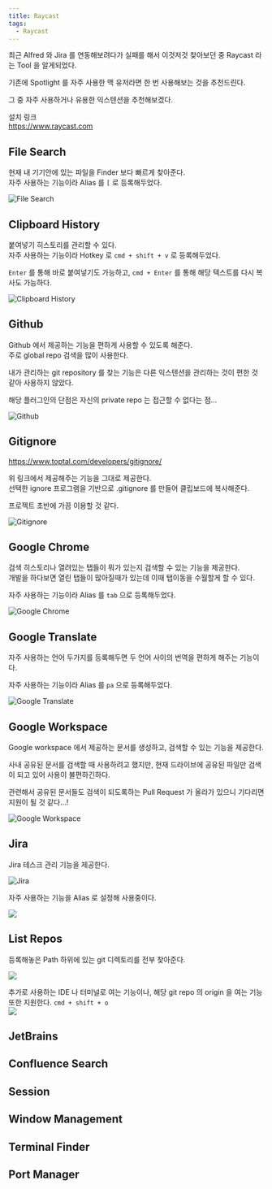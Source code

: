 ```yaml
---
title: Raycast
tags:
  - Raycast
---
```


최근 Alfred 와 Jira 를 연동해보려다가 실패를 해서 이것저것 찾아보던 중 Raycast 라는 Tool 을 알게되었다.  

기존에 Spotlight 를 자주 사용한 맥 유저라면 한 번 사용해보는 것을 추천드린다.

그 중 자주 사용하거나 유용한 익스텐션을 추천해보겠다.

설치 링크  
https://www.raycast.com

## File Search
현재 내 기기안에 있는 파일을 Finder 보다 빠르게 찾아준다.  
자주 사용하는 기능이라 Alias 를 `[` 로 등록해두었다.


![File Search](../attachments/raycast-2022-08-16-13-32-33.png)

## Clipboard History
붙여넣기 히스토리를 관리할 수 있다.  
자주 사용하는 기능이라 Hotkey 로 `cmd + shift + v` 로 등록해두었다.

`Enter` 를 통해 바로 붙여넣기도 가능하고, `cmd + Enter` 를 통해 해당 텍스트를 다시 복사도 가능하다.  

![Clipboard History](../attachments/raycast-2022-08-16-13-31-55.png)


## Github
Github 에서 제공하는 기능을 편하게 사용할 수 있도록 해준다.  
주로 global repo 검색을 많이 사용한다.

내가 관리하는 git repository 를 찾는 기능은 다른 익스텐션을 관리하는 것이 편한 것 같아 사용하지 않았다.

해당 플러그인의 단점은 자신의 private repo 는 접근할 수 없다는 점...  

![Github](../attachments/raycast-2022-08-16-11-29-24.png)

## Gitignore

https://www.toptal.com/developers/gitignore/  

위 링크에서 제공해주는 기능을 그대로 제공한다.  
선택한 ignore 프로그램을 기반으로 .gitignore 를 만들어 클립보드에 복사해준다.  

프로젝트 초반에 가끔 이용할 것 같다.

![Gitignore](../attachments/raycast-2022-08-16-13-34-54.png)


## Google Chrome
검색 히스토리나 열려있는 탭들이 뭐가 있는지 검색할 수 있는 기능을 제공한다.  
개발을 하다보면 열린 탭들이 많아질때가 있는데 이때 탭이동을 수월할게 할 수 있다.

자주 사용하는 기능이라 Alias 를 `tab` 으로 등록해두었다.

![Google Chrome](../attachments/raycast-2022-08-16-13-38-36.png)

## Google Translate
자주 사용하는 언어 두가지를 등록해두면 두 언어 사이의 번역을 편하게 해주는 기능이다.

자주 사용하는 기능이라 Alias 를 `pa` 으로 등록해두었다.

![Google Translate](../attachments/raycast-2022-08-16-13-40-03.png)

## Google Workspace

Google workspace 에서 제공하는 문서를 생성하고, 검색할 수 있는 기능을 제공한다.

사내 공유된 문서를 검색할 때 사용하려고 했지만, 현재 드라이브에 공유된 파일만 검색이 되고 있어 사용이 불편하긴하다.

관련해서 공유된 문서들도 검색이 되도록하는 Pull Request 가 올라가 있으니 기다리면 지원이 될 것 같다...!

![Google Workspace](../attachments/raycast-2022-08-16-13-43-42.png)

## Jira
Jira 테스크 관리 기능을 제공한다.

![Jira](../attachments/raycast-2022-08-16-13-57-13.png)

자주 사용하는 기능을 Alias 로 설정해 사용중이다.

![](../attachments/raycast-2022-08-16-13-59-56.png)

## List Repos
등록해놓은 Path 하위에 있는 git 디렉토리를 전부 찾아준다.  

![](../attachments/raycast-2022-08-16-14-21-32.png)

추가로 사용하는 IDE 나 터미널로 여는 기능이나, 해당 git repo 의 origin 을 여는 기능또한 지원한다. `cmd + shift + o`  
![](../attachments/raycast-2022-08-16-14-02-43.png)


## JetBrains

## Confluence Search

## Session

## Window Management

## Terminal Finder

## Port Manager